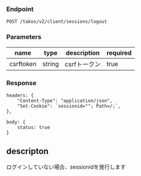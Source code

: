 ### Endpoint

```
POST /takos/v2/client/sessions/logout
```

### Parameters

| name      | type   | description  | required |
| --------- | ------ | ------------ | -------- |
| csrftoken | string | csrfトークン | true     |

### Response

```
headers: {
    "Content-Type": "application/json",
    "Set-Cookie": `sessionid=""; Path=/;`,
},

body: {
    status: true
}
```

## descripton

ログインしていない場合、sessionidを発行します
